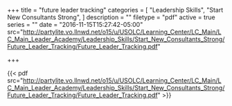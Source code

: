 +++
title = "future leader tracking"
categories = [
  "Leadership Skills",
  "Start New Consultants Strong",
]
description = ""
filetype = "pdf"
active = true
series = ""
date = "2016-11-15T15:27:42-05:00"
src="http://partylite.vo.llnwd.net/o15/u/USOLC/Learning_Center/LC_Main/LC_Main_Leader_Academy/Leadership_Skills/Start_New_Consultants_Strong/Future_Leader_Tracking/Future_Leader_Tracking.pdf"

+++

{{< pdf src="http://partylite.vo.llnwd.net/o15/u/USOLC/Learning_Center/LC_Main/LC_Main_Leader_Academy/Leadership_Skills/Start_New_Consultants_Strong/Future_Leader_Tracking/Future_Leader_Tracking.pdf" >}}
